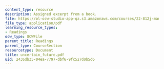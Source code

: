 ```yaml
---
content_type: resource
description: Assigned excerpt from a book.
file: https://ol-ocw-studio-app-qa.s3.amazonaws.com/courses/22-812j-managing-nuclear-technology-spring-2004/2436db3504ea7797dbf69fc527d0b5d6_uncertain_future.pdf
file_type: application/pdf
learning_resource_types:
- Readings
ocw_type: OCWFile
parent_title: Readings
parent_type: CourseSection
resourcetype: Document
title: uncertain_future.pdf
uid: 2436db35-04ea-7797-dbf6-9fc527d0b5d6
---
```

